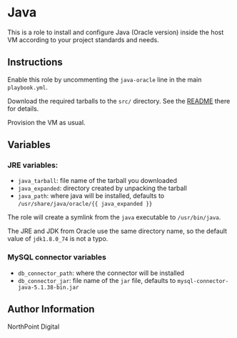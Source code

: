 # Java

This is a role to install and configure Java (Oracle version) inside the host VM
according to your project standards and needs.

## Instructions

Enable this role by uncommenting the `java-oracle` line in the main `playbook.yml`.

Download the required tarballs to the `src/` directory. See the [README](./src)
there for details.

Provision the VM as usual.

## Variables

### JRE variables:

- `java_tarball`: file name of the tarball you downloaded
- `java_expanded`: directory created by unpacking the tarball
- `java_path`: where java will be installed, defaults to
  `/usr/share/java/oracle/{{ java_expanded }}`

The role will create a symlink from the `java` executable to `/usr/bin/java`.

The JRE and JDK from Oracle use the same directory name, so the default value of
`jdk1.8.0_74` is not a typo.

### MySQL connector variables

- `db_connector_path`: where the connector will be installed
- `db_connector_jar`: file name of the `jar` file, defaults to
  `mysql-connector-java-5.1.38-bin.jar`

## Author Information

NorthPoint Digital
